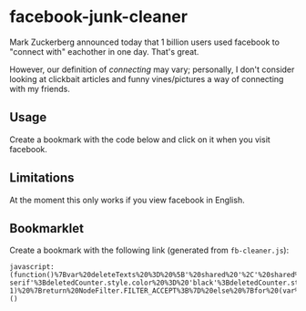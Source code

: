 # facebook-junk-cleaner

Mark Zuckerberg announced today that 1 billion users used facebook to "connect with" eachother in one day. That's great.

However, our definition of *connecting* may vary; personally, I don't consider looking at clickbait articles and funny vines/pictures a way of connecting with my friends.

## Usage

Create a bookmark with the code below and click on it when you visit facebook.

## Limitations

At the moment this only works if you view facebook in English.

## Bookmarklet
Create a bookmark with the following link (generated from `fb-cleaner.js`):
```
javascript:(function()%7Bvar%20deleteTexts%20%3D%20%5B'%20shared%20'%2C'%20shared%20a%20'%2C'%20commented%20on%20this.'%2C'%20via%20'%2C'%20liked%20this.'%2C'%20was%20mentioned%20in%20a%20'%2C'%20replied%20to%20a%20'%2C'%20Suggested%20Post%20'%2C'%20Sponsored%20'%5D%3Bvar%20deletePatterns%20%3D%20%5B%2F%5E%20liked%20this%20post%20from%20.%2B%3F%5C.%24%2F%2C%2F%5E%5Cd%2Bk%20(Likes%7CShares%7CComments)%24%2F%5D%3Bvar%20deletedCounter%20%3D%20document.createElement('div')%3Bvar%20deletedCount%20%3D%200%3BdeletedCounter.style.position%20%3D%20'fixed'%3BdeletedCounter.style.zIndex%20%3D%201e10%3BdeletedCounter.style.font%20%3D%20'1.2em%20sans-serif'%3BdeletedCounter.style.color%20%3D%20'black'%3BdeletedCounter.style.bottom%20%3D%20'10px'%3BdeletedCounter.style.left%20%3D%20'10px'%3BdeletedCounter.innerText%20%3D%20'Junk%20hidden%3A%200'%3Bdocument.body.appendChild(deletedCounter)%3Bfunction%20hideNewsfeedStory(el)%20%7Bwhile%20(el)%20%7Bif%20(el.dataset%20%26%26%20el.dataset.story_below_count)%20%7Bbreak%3B%7Del%20%3D%20el.parentNode%3B%7Dif%20(el%20%26%26%20el.style.display%20!%3D%3D%20'none')%20%7Bel.style.display%20%3D%20'none'%3BdeletedCount%20%2B%3D%201%3B%7D%7Dfunction%20cleanElement(el)%20%7Bvar%20it%20%3D%20document.createNodeIterator(el%2CNodeFilter.SHOW_TEXT%2C%7BacceptNode%3A%20function(node)%20%7Bif%20(deleteTexts.indexOf(node.data)%20!%3D%3D%20-1)%20%7Breturn%20NodeFilter.FILTER_ACCEPT%3B%7D%20else%20%7Bfor%20(var%20i%20%3D%200%3B%20i%20%3C%20deletePatterns.length%3B%20i%2B%2B)%20%7Bif%20(deletePatterns%5Bi%5D.test(node.data))%20%7Breturn%20NodeFilter.FILTER_ACCEPT%3B%7D%7D%7D%7D%7D%2Cfalse)%3Bwhile%20((node%20%3D%20it.nextNode()))%20%7BhideNewsfeedStory(node)%3B%7Dvar%20els%20%3D%20el.querySelectorAll('%5Btarget%3D%22_blank%22%5D')%3Bfor%20(var%20i%20%3D%200%3B%20i%20%3C%20els.length%3B%20i%2B%2B)%20%7BhideNewsfeedStory(els%5Bi%5D)%3B%7DdeletedCounter.innerText%20%3D%20'Junk%20hidden%3A%20'%20%2B%20deletedCount%3B%7Ddocument.body.addEventListener('DOMNodeInserted'%2C%20function%20(evt)%20%7Bvar%20el%20%3D%20evt.target%3Bif%20(el.nodeName%20%3D%3D%3D%20'DIV')%20%7BcleanElement(el)%3B%7D%7D%2C%20true)%3BcleanElement(document.body)%7D)()
```

